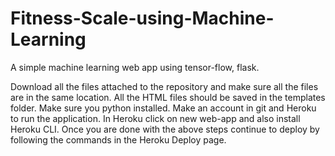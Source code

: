 # Fitness-Scale-using-Machine-Learning

A simple machine learning web app using tensor-flow, flask. 

Download all the files attached to the repository and make sure all the files are in the same location.
All the HTML files should be saved in the templates folder.
Make sure you python installed.
Make an account in git and Heroku to run the application.
In Heroku click on new web-app and also install Heroku CLI.
Once you are done with the above steps continue to deploy by following the commands in the Heroku Deploy page.
